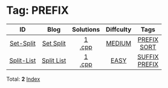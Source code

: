 
# Tag: PREFIX
| ID | Blog | Solutions | Diffculty | Tags |
|:----:|:----:|:-------:|:----:|:----:|
| [Set-Split](https://binarysearch.com/problems/Set-Split) | [Set Split](https://helloacm.com/split-a-set-into-two-with-equal-sums-and-distinct-numbers/) | [1](https://github.com/DoctorLai/ACM/tree/master/binarysearch/Set-Split)<br/>[.cpp](https://github.com/DoctorLai/ACM/blob/master/binarysearch/.cpp.md)<BR/> | [MEDIUM](https://github.com/DoctorLai/ACM/blob/master/binarysearch/MEDIUM.md) | [PREFIX](https://github.com/DoctorLai/ACM/blob/master/binarysearch/PREFIX.md)<BR/>[SORT](https://github.com/DoctorLai/ACM/blob/master/binarysearch/SORT.md)<BR/> |
| [Split-List](https://binarysearch.com/problems/Split-List) | [Split List](https://helloacm.com/split-the-list-into-two-parts/) | [1](https://github.com/DoctorLai/ACM/tree/master/binarysearch/Split-List)<br/>[.cpp](https://github.com/DoctorLai/ACM/blob/master/binarysearch/.cpp.md)<BR/> | [EASY](https://github.com/DoctorLai/ACM/blob/master/binarysearch/EASY.md) | [SUFFIX](https://github.com/DoctorLai/ACM/blob/master/binarysearch/SUFFIX.md)<BR/>[PREFIX](https://github.com/DoctorLai/ACM/blob/master/binarysearch/PREFIX.md)<BR/> |

Total: **2**
[Index](https://github.com/DoctorLai/ACM/blob/master/binarysearch/README.md)